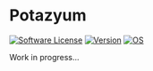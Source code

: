 # Potazyum
[![Software License](https://img.shields.io/badge/license-GNU%20GPL%20V2-green.svg?style=flat-square)](LICENSE) [![Version](https://img.shields.io/badge/version-0.0.0-red.svg?style=flat-square)](https://github.com/solikate/Potazyum)
[![OS](https://img.shields.io/badge/OS-Linux-orange.svg?style=flat-square)](https://github.com/torvalds/linux)

Work in progress...
